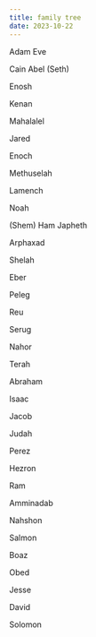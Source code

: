 ```yaml
---
title: family tree
date: 2023-10-22
---
```

Adam Eve

Cain Abel (Seth)

Enosh

Kenan

Mahalalel

Jared

Enoch

Methuselah

Lamench

Noah

(Shem) Ham Japheth

Arphaxad

Shelah

Eber

Peleg

Reu

Serug

Nahor

Terah

Abraham

Isaac

Jacob

Judah

Perez

Hezron

Ram

Amminadab

Nahshon

Salmon

Boaz

Obed

Jesse

David

Solomon